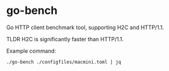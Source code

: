 # go-bench

Go HTTP client benchmark tool, supporting H2C and HTTP/1.1.

TLDR H2C is significantly faster than HTTP/1.1.

Example command:

```
./go-bench ./configfiles/macmini.toml | jq
```
